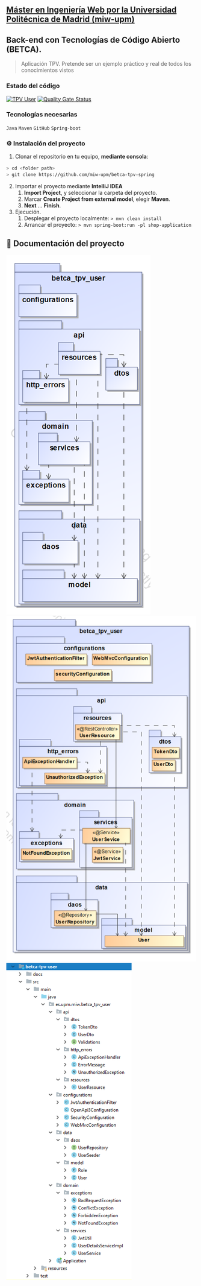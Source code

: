## [Máster en Ingeniería Web por la Universidad Politécnica de Madrid (miw-upm)](http://miw.etsisi.upm.es)
## Back-end con Tecnologías de Código Abierto (BETCA).
> Aplicación TPV. Pretende ser un ejemplo práctico y real de todos los conocimientos vistos

### Estado del código
[![TPV User](https://github.com/miw-upm/betca-tpv-user/workflows/TPV%20User/badge.svg)](https://github.com/miw-upm/betca-tpv-user/actions?query=workflow%3A%22TPV+User%22)
[![Quality Gate Status](https://sonarcloud.io/api/project_badges/measure?branch=develop&project=es.upm.miw%3Abetca-tpv-user&metric=alert_status)](https://sonarcloud.io/dashboard?id=es.upm.miw%3Abetca-tpv-user&branch=develop)

### Tecnologías necesarias
`Java` `Maven` `GitHub` `Spring-boot` 

### :gear: Instalación del proyecto
1. Clonar el repositorio en tu equipo, **mediante consola**:
```sh
> cd <folder path>
> git clone https://github.com/miw-upm/betca-tpv-spring
```
2. Importar el proyecto mediante **IntelliJ IDEA**
   1. **Import Project**, y seleccionar la carpeta del proyecto.
   1. Marcar **Create Project from external model**, elegir **Maven**.
   1. **Next** … **Finish**.   
3. Ejecución.
   1. Desplegar el proyecto localmente: `> mvn clean install`
   1. Arrancar el proyecto: `> mvn spring-boot:run -pl shop-application`

## :book: Documentación del proyecto
![](docs/betca_tpv_user_packages.png)
![](docs/betca_tpv_user_classes.png)
![](docs/betca_tpv_user_folders.png)

